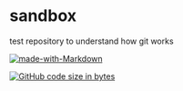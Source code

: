 sandbox
=======

test repository to understand how git works




[![made-with-Markdown](https://img.shields.io/badge/Made%20with-Markdown-1f425f.svg)](http://commonmark.org)




[![GitHub code size in bytes](https://img.shields.io/github/languages/code-size/badges/shields.svg?style=flat-square)](https://api.github.com/repos/tcmj/tcmj-pug-enums)



